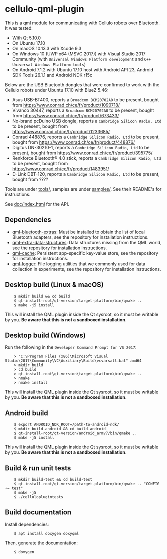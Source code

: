 cellulo-qml-plugin
==================

This is a qml module for communicating with Cellulo robots over Bluetooth. It was tested:

  - With Qt 5.10.0
  - On Ubuntu 17.10
  - On macOS 10.13.3 with Xcode 9.3
  - On Windows 10 (UWP x64 (MSVC 2017)) with Visual Studio 2017 Community (with `Universal Windows Platform development` and `C++ Universal Windows Platform tools`)
  - On Android 7.1.2 with Ubuntu 17.10 host with Android API 23, Android SDK Tools 26.1.1 and Android NDK r15c

Below are the USB Bluetooth dongles that were confirmed to work with the Cellulo robots under Ubuntu 17.10 with BlueZ 5.46:

  - Asus USB-BT400, reports a `Broadcom BCM20702A0` to be present, bought from https://www.conrad.ch/ce/fr/product/1090718/
  - Vivanco 30447, reports a `Broadcom BCM20702A0` to be present, bought from https://www.conrad.ch/ce/fr/product/673433/
  - No-brand pcDuino USB dongle, reports a `Cambridge Silicon Radio, Ltd` to be present, bought from https://www.conrad.ch/ce/fr/product/1233685/
  - Conrad 448876, reports a `Cambridge Silicon Radio, Ltd` to be present, bought from https://www.conrad.ch/ce/fr/product/448876/
  - Digitus DN-30210-1, reports a `Cambridge Silicon Radio, Ltd` to be present, bought from https://www.conrad.ch/ce/fr/product/395775/
  - Renkforce Bluetooth® 4.0 stick, reports a `Cambridge Silicon Radio, Ltd` to be present, bought from https://www.conrad.ch/ce/fr/product/1483951/
  - D-Link DBT-120, reports a `Cambridge Silicon Radio, Ltd` to be present, bought from ????

Tools are under [tools/](tools/), samples are under [samples/](samples/). See their README's for instructions.

See [doc/index.html](doc/index.html) for the API.

Dependencies
-------------

  - [qml-bluetooth-extras](https://github.com/chili-epfl/qml-bluetooth-extras): Must be installed to obtain the list of local Bluetooth adapters, see the repository for installation instructions.
  - [qml-extra-data-structures](https://github.com/chili-epfl/qml-extra-data-structures): Data structures missing from the QML world, see the repository for installation instructions.
  - [qml-cache](https://github.com/chili-epfl/qml-cache): Persistent app-specific key-value store, see the repository for installation instructions.
  - [qml-logger](https://github.com/chili-epfl/qml-logger): File logging utilities that we commonly used for data collection in experiments, see the repository for installation instructions.

Desktop build (Linux & macOS)
-----------------------------

```
    $ mkdir build && cd build
    $ qt-install-root/qt-version/target-platform/bin/qmake ..
    $ make -j5 install
```

This will install the QML plugin inside the Qt sysroot, so it must be writable by you. **Be aware that this is not a sandboxed installation.**

Desktop build (Windows)
-----------------------

Run the following in the `Developer Command Prompt for VS 2017`:

```
    > "C:\Program Files (x86)\Microsoft Visual Studio\2017\Community\VC\Auxiliary\Build\vcvarsall.bat" amd64
    > mkdir build
    > cd build
    > qt-install-root\qt-version\target-platform\bin\qmake ..
    > nmake
    > nmake install
```

This will install the QML plugin inside the Qt sysroot, so it must be writable by you. **Be aware that this is not a sandboxed installation.**

Android build
-------------

```
    $ export ANDROID_NDK_ROOT=/path-to-android-ndk/
    $ mkdir build-android && cd build-android
    $ qt-install-root/qt-version/android_armv7/bin/qmake ..
    $ make -j5 install
```

This will install the QML plugin inside the Qt sysroot, so it must be writable by you. **Be aware that this is not a sandboxed installation.**

Build & run unit tests
----------------------

```
    $ mkdir build-test && cd build-test
    $ qt-install-root/qt-version/target-platform/bin/qmake .. "CONFIG += test"
    $ make -j5
    $ ./celluloplugintests
```

Build documentation
-------------------

Install dependencies:

```
    $ apt install doxygen doxyqml
```

Then, generate the documentation:

```
    $ doxygen
```
